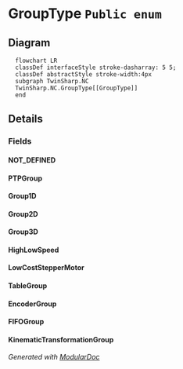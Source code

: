 # GroupType `Public enum`

## Diagram
```mermaid
  flowchart LR
  classDef interfaceStyle stroke-dasharray: 5 5;
  classDef abstractStyle stroke-width:4px
  subgraph TwinSharp.NC
  TwinSharp.NC.GroupType[[GroupType]]
  end
```

## Details
### Fields
#### NOT_DEFINED


#### PTPGroup


#### Group1D


#### Group2D


#### Group3D


#### HighLowSpeed


#### LowCostStepperMotor


#### TableGroup


#### EncoderGroup


#### FIFOGroup


#### KinematicTransformationGroup


*Generated with* [*ModularDoc*](https://github.com/hailstorm75/ModularDoc)

